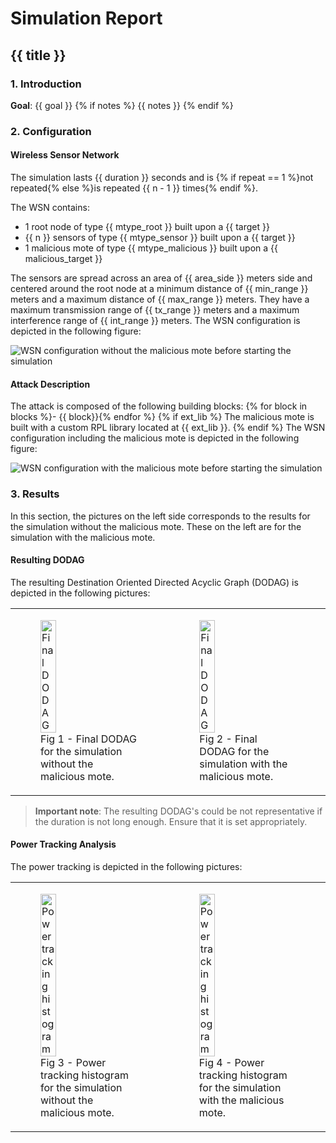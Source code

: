 # Simulation Report

## {{ title }}

### 1. Introduction

**Goal**: {{ goal }}
{% if notes %}
{{ notes }}
{% endif %}
### 2. Configuration

#### Wireless Sensor Network

The simulation lasts {{ duration }} seconds and is {% if repeat == 1 %}not repeated{% else %}is repeated {{ n - 1 }} times{% endif %}.

The WSN contains:

- 1 root node of type {{ mtype_root }} built upon a {{ target }}
- {{ n }} sensors of type {{ mtype_sensor }} built upon a {{ target }}
- 1 malicious mote of type {{ mtype_malicious }} built upon a {{ malicious_target }}

The sensors are spread across an area of {{ area_side }} meters side and centered around the root node at a minimum distance of {{ min_range }} meters and a maximum distance of {{ max_range }} meters. They have a maximum transmission range of {{ tx_range }} meters and a maximum interference range of {{ int_range }} meters. The WSN configuration is depicted in the following figure:

![](without-malicious/results/wsn-without-malicious_start.png "WSN configuration without the malicious mote before starting the simulation")

#### Attack Description

The attack is composed of the following building blocks:
{% for block in blocks %}- {{ block}}{% endfor %}
{% if ext_lib %}
The malicious mote is built with a custom RPL library located at {{ ext_lib }}.
{% endif %}
The WSN configuration including the malicious mote is depicted in the following figure:

![](with-malicious/results/wsn-with-malicious_start.png "WSN configuration with the malicious mote before starting the simulation")

### 3. Results

In this section, the pictures on the left side corresponds to the results for the simulation without the malicious mote. These on the left are for the simulation with the malicious mote.

#### Resulting DODAG

The resulting Destination Oriented Directed Acyclic Graph (DODAG) is depicted in the following pictures:

<table border="0">
<tr>
<td>
   <figure>
    <img src="without-malicious/results/dodag.png" alt="Final DODAG" width="40%">
    <figcaption>Fig 1 - Final DODAG for the simulation without the malicious mote.</figcaption>
  </figure> 
</td>
<td>
   <figure>
    <img src="with-malicious/results/dodag.png" alt="Final DODAG" width="40%">
    <figcaption>Fig 2 - Final DODAG for the simulation with the malicious mote.</figcaption>
  </figure> 
</td>
</tr>
</table>

> **Important note**: The resulting DODAG's could be not representative if the duration is not long enough. Ensure that it is set appropriately.

#### Power Tracking Analysis

The power tracking is depicted in the following pictures:

<table border="0">
<tr>
<td>
   <figure>
    <img src="without-malicious/results/powertracking.png" alt="Power tracking histogram" width="40%">
    <figcaption>Fig 3 - Power tracking histogram for the simulation without the malicious mote.</figcaption>
  </figure> 
</td>
<td>
   <figure>
    <img src="with-malicious/results/powertracking.png" alt="Power tracking histogram" width="40%">
    <figcaption>Fig 4 - Power tracking histogram for the simulation with the malicious mote.</figcaption>
  </figure> 
</td>
</tr>
</table>
